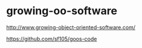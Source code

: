# growing-oo-software
http://www.growing-object-oriented-software.com/

https://github.com/sf105/goos-code
